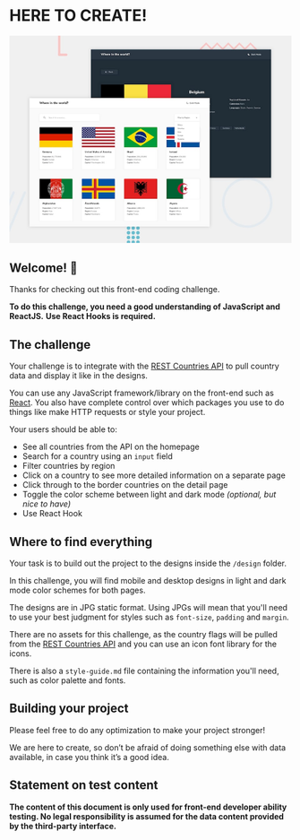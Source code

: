 # HERE TO CREATE!

![Design preview for the coding challenge](./design/desktop-preview.jpg)

## Welcome! 👋

Thanks for checking out this front-end coding challenge.

**To do this challenge, you need a good understanding of JavaScript and ReactJS.**
**Use React Hooks is required.**

## The challenge

Your challenge is to integrate with the [REST Countries API](https://restcountries.com/) to pull country data and display it like in the designs.

You can use any JavaScript framework/library on the front-end such as [React](https://reactjs.org). You also have complete control over which packages you use to do things like make HTTP requests or style your project.

Your users should be able to:

- See all countries from the API on the homepage
- Search for a country using an `input` field
- Filter countries by region
- Click on a country to see more detailed information on a separate page
- Click through to the border countries on the detail page
- Toggle the color scheme between light and dark mode *(optional, but nice to have)*
- Use React Hook

## Where to find everything

Your task is to build out the project to the designs inside the `/design` folder. 

In this challenge, you will find mobile and desktop designs in light and dark mode color schemes for both pages.

The designs are in JPG static format. Using JPGs will mean that you'll need to use your best judgment for styles such as `font-size`, `padding` and `margin`. 

There are no assets for this challenge, as the country flags will be pulled from the [REST Countries API](https://restcountries.com/) and you can use an icon font library for the icons.

There is also a `style-guide.md` file containing the information you'll need, such as color palette and fonts.

## Building your project

Please feel free to do any optimization to make your project stronger!

We are here to create, so don’t be afraid of doing something else with data available, in case you think it’s a good idea.

## Statement on test content

**The content of this document is only used for front-end developer ability testing. No legal responsibility is assumed for the data content provided by the third-party interface.**
